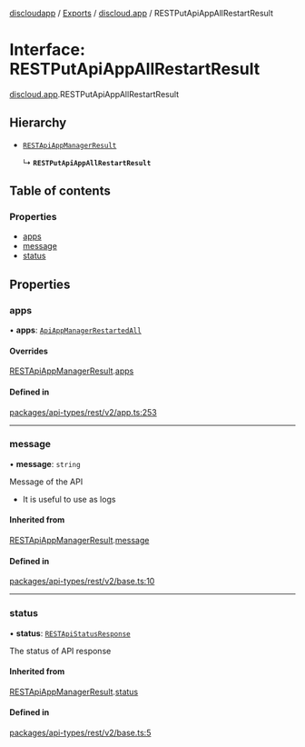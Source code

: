 [discloudapp](../README.md) / [Exports](../modules.md) / [discloud.app](../modules/discloud_app.md) / RESTPutApiAppAllRestartResult

# Interface: RESTPutApiAppAllRestartResult

[discloud.app](../modules/discloud_app.md).RESTPutApiAppAllRestartResult

## Hierarchy

- [`RESTApiAppManagerResult`](discloud_app.RESTApiAppManagerResult.md)

  ↳ **`RESTPutApiAppAllRestartResult`**

## Table of contents

### Properties

- [apps](discloud_app.RESTPutApiAppAllRestartResult.md#apps)
- [message](discloud_app.RESTPutApiAppAllRestartResult.md#message)
- [status](discloud_app.RESTPutApiAppAllRestartResult.md#status)

## Properties

### apps

• **apps**: [`ApiAppManagerRestartedAll`](discloud_app.ApiAppManagerRestartedAll.md)

#### Overrides

[RESTApiAppManagerResult](discloud_app.RESTApiAppManagerResult.md).[apps](discloud_app.RESTApiAppManagerResult.md#apps)

#### Defined in

[packages/api-types/rest/v2/app.ts:253](https://github.com/discloud/discloud.app/blob/9c516a5/packages/api-types/rest/v2/app.ts#L253)

___

### message

• **message**: `string`

Message of the API
- It is useful to use as logs

#### Inherited from

[RESTApiAppManagerResult](discloud_app.RESTApiAppManagerResult.md).[message](discloud_app.RESTApiAppManagerResult.md#message)

#### Defined in

[packages/api-types/rest/v2/base.ts:10](https://github.com/discloud/discloud.app/blob/9c516a5/packages/api-types/rest/v2/base.ts#L10)

___

### status

• **status**: [`RESTApiStatusResponse`](../modules/discloud_app.md#restapistatusresponse)

The status of API response

#### Inherited from

[RESTApiAppManagerResult](discloud_app.RESTApiAppManagerResult.md).[status](discloud_app.RESTApiAppManagerResult.md#status)

#### Defined in

[packages/api-types/rest/v2/base.ts:5](https://github.com/discloud/discloud.app/blob/9c516a5/packages/api-types/rest/v2/base.ts#L5)
